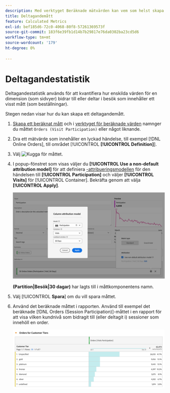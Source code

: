 ```yaml
---
description: Med verktyget Beräknade mätvärden kan vem som helst skapa ett deltagandemått.
title: Deltagandemått
feature: Calculated Metrics
exl-id: bef185d6-72c0-4068-80f8-57261369573f
source-git-commit: 183f6e39fb1d14b7b29817e76da0302ba23cd5d6
workflow-type: tm+mt
source-wordcount: '179'
ht-degree: 0%

---
```


# Deltagandestatistik


Deltagandestatistik används för att kvantifiera hur enskilda värden för en dimension (som sidvyer) bidrar till eller deltar i besök som innehåller ett visst mått (som beställningar).

Stegen nedan visar hur du kan skapa ett deltagandemått.

1. [Skapa ett beräknat mått](../cm-workflow.md) och i [verktyget för beräknade värden](cm-build-metrics.md) namnger du måttet `Orders (Visit Participation)` eller något liknande.
1. Dra ett mätvärde som innehåller en lyckad händelse, till exempel [!DNL Online Orders], till området [!UICONTROL **[!UICONTROL Definition]**].
1. Välj ![Kugga](https://spectrum.adobe.com/static/icons/workflow_18/Smock_Settings_18_N.svg) för måttet.
1. I popup-fönstret som visas väljer du **[!UICONTROL Use a non-default attribution model]** för att definiera [-attribueringsmodellen](m-metric-type-alloc.md#attribution-models) för den händelsen till **[!UICONTROL Participation]** och väljer **[!UICONTROL Visits]** för [!UICONTROL Container]. Bekräfta genom att välja **[!UICONTROL Apply]**.


   ![Popup-meny för kolumnattribueringsmodell med deltagande valt som modell och besök valda för behållare.](assets/participation-setup.png)

   **(Partition|Besök|30 dagar)** har lagts till i måttkomponentens namn.



1. Välj [!UICONTROL **Spara**] om du vill spara måttet.
1. Använd det beräknade måttet i rapporten. Använd till exempel det beräknade [!DNL Orders (Session Participation)]-måttet i en rapport för att visa vilken kundnivå som bidragit till (eller deltagit i) sessioner som innehöll en order.

   ![Frihandsregister med kundnivå och beställningar.](assets/participation-pages-customer-tier.png)


<!--

The following information explains how to create a metric that shows which pages contributed to (or participated in) visits that contained an order.

This type of information could be useful for any content owner.

>[!NOTE]
>
>You can enable participation metrics in the Admin Tools, but only for custom events 1 - 100.

1. Begin creating a calculated metric, as described in [Build metrics](/help/components/c-calcmetrics/c-workflow/cm-workflow/c-build-metrics/cm-build-metrics.md).

1. In the Calculated metrics builder, name the metric "Participation".

1. Drag the success event "Orders" into the Definition canvas.

1. Change the [attribution model](/help/components/c-calcmetrics/c-workflow/cm-workflow/c-build-metrics/m-metric-type-alloc.md) of that event to **[!UICONTROL Participation]** under the **[!UICONTROL Settings]** gear. Select **[!UICONTROL Visit]** lookback. The definition should look similar to this:

   ![](assets/participation.png)

1. Select [!UICONTROL **Save**] to save the metric.

1. Use the calculated metric in a **[!UICONTROL Pages]** report.

    ![](assets/participation-pages.png)

1. (Optional) Share the metric with other users in your organization, as described in [Share calculated metrics](/help/components/c-calcmetrics/c-workflow/cm-workflow/cm-sharing.md).
-->